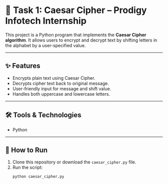 # 🔐 Task 1: Caesar Cipher – Prodigy Infotech Internship

This project is a Python program that implements the **Caesar Cipher algorithm**. It allows users to encrypt and decrypt text by shifting letters in the alphabet by a user-specified value.

---

## ✨ Features
- Encrypts plain text using Caesar Cipher.
- Decrypts cipher text back to original message.
- User-friendly input for message and shift value.
- Handles both uppercase and lowercase letters.

---

## 🛠️ Tools & Technologies
- Python

---

## 🚀 How to Run
1. Clone this repository or download the `caesar_cipher.py` file.
2. Run the script:
   ```bash
   python caesar_cipher.py
